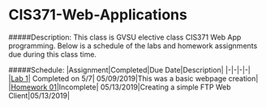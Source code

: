 # CIS371-Web-Applications

#####Description:
This class is GVSU elective class CIS371 Web App programming. Below is a schedule of the labs and homework assignments due during this class time.

#####Schedule:
|Assignment|Completed|Due Date|Description|
|-|-|-|-|
|[Lab 1](https://github.com/Csellers15/CIS371-Web-Applications/tree/master/Lab1)| Completed on 5/7| 05/09/2019|This was a basic webpage creation|
|[Homework 01](https://github.com/Csellers15/CIS371-Web-Applications/tree/master/HW01)|Incomplete| 05/13/2019|Creating a simple FTP Web Client|05/13/2019|